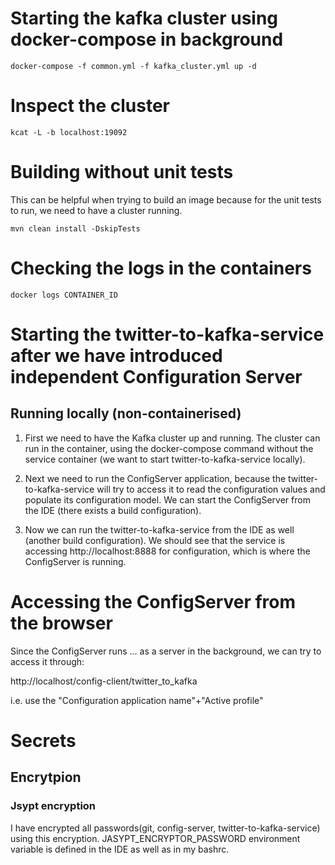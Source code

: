 # Starting the kafka cluster using docker-compose in background

```
docker-compose -f common.yml -f kafka_cluster.yml up -d
```

# Inspect the cluster

```
kcat -L -b localhost:19092
```
# Building without unit tests
This can be helpful when trying to build an image because for the unit tests to run, we need to have a cluster running.
```
mvn clean install -DskipTests
```

# Checking the logs in the containers

```
docker logs CONTAINER_ID
```

# Starting the twitter-to-kafka-service after we have introduced independent Configuration Server

## Running locally (non-containerised)

1) First we need to have the Kafka cluster up and running. The cluster can run in the container, using the docker-compose
command without the service container (we want to start twitter-to-kafka-service locally).

2) Next we need to run the ConfigServer application, because the twitter-to-kafka-service will try to access it to read the configuration values and populate its configuration model. We can start the ConfigServer from the IDE (there exists a build configuration).
3) Now we can run the twitter-to-kafka-service from the IDE as well (another build configuration). We should see that the service is accessing http://localhost:8888 for configuration, which is where the ConfigServer is running.


# Accessing the ConfigServer from the browser
Since the ConfigServer runs ... as a server in the background, we can try to access it through:

http://localhost/config-client/twitter_to_kafka

i.e. use the "Configuration application name"+"Active profile"

# Secrets
## Encrytpion
### Jsypt encryption
I have encrypted all passwords(git, config-server, twitter-to-kafka-service) using this encryption.
JASYPT_ENCRYPTOR_PASSWORD environment variable is defined in the IDE as well as in my bashrc.